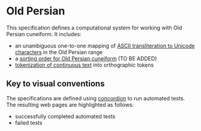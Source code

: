 # Old Persian #


This specification defines a computational system for working with
Old Persian cuneiform.  It includes:

- an unambiguous one-to-one mapping of [ASCII transliteration to Unicode characters](transliteration/Transliteration.html) in the
  Old Persian range
- a [sorting order for Old Persian cuneiform](sorting/Sorting.html) (TO BE ADDED)
- [tokenization of continuous text](tokenization/Tokenization.html) into orthographic tokens
 

## Key to visual conventions ##


The specifications are defined using [concordion](http://concordion.org) to run
  automated tests.  The resulting web pages are highlighted as follows:


- <span class="success">successfully completed automated tests</span>
- <span class="failure">failed tests</span>


